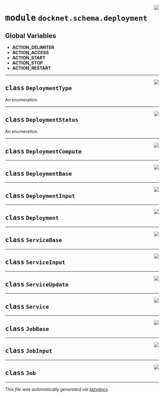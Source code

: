 <!-- markdownlint-disable -->

<a href="https://github.com/khulnasoft/docknet/blob/main/backend/src/docknet/schema/deployment.py#L0"><img align="right" style="float:right;" src="https://img.shields.io/badge/-source-cccccc?style=flat-square"></a>

# <kbd>module</kbd> `docknet.schema.deployment`




**Global Variables**
---------------
- **ACTION_DELIMITER**
- **ACTION_ACCESS**
- **ACTION_START**
- **ACTION_STOP**
- **ACTION_RESTART**


---

<a href="https://github.com/khulnasoft/docknet/blob/main/backend/src/docknet/schema/deployment.py#L25"><img align="right" style="float:right;" src="https://img.shields.io/badge/-source-cccccc?style=flat-square"></a>

## <kbd>class</kbd> `DeploymentType`
An enumeration. 





---

<a href="https://github.com/khulnasoft/docknet/blob/main/backend/src/docknet/schema/deployment.py#L33"><img align="right" style="float:right;" src="https://img.shields.io/badge/-source-cccccc?style=flat-square"></a>

## <kbd>class</kbd> `DeploymentStatus`
An enumeration. 





---

<a href="https://github.com/khulnasoft/docknet/blob/main/backend/src/docknet/schema/deployment.py#L62"><img align="right" style="float:right;" src="https://img.shields.io/badge/-source-cccccc?style=flat-square"></a>

## <kbd>class</kbd> `DeploymentCompute`








---

<a href="https://github.com/khulnasoft/docknet/blob/main/backend/src/docknet/schema/deployment.py#L133"><img align="right" style="float:right;" src="https://img.shields.io/badge/-source-cccccc?style=flat-square"></a>

## <kbd>class</kbd> `DeploymentBase`








---

<a href="https://github.com/khulnasoft/docknet/blob/main/backend/src/docknet/schema/deployment.py#L178"><img align="right" style="float:right;" src="https://img.shields.io/badge/-source-cccccc?style=flat-square"></a>

## <kbd>class</kbd> `DeploymentInput`








---

<a href="https://github.com/khulnasoft/docknet/blob/main/backend/src/docknet/schema/deployment.py#L182"><img align="right" style="float:right;" src="https://img.shields.io/badge/-source-cccccc?style=flat-square"></a>

## <kbd>class</kbd> `Deployment`








---

<a href="https://github.com/khulnasoft/docknet/blob/main/backend/src/docknet/schema/deployment.py#L223"><img align="right" style="float:right;" src="https://img.shields.io/badge/-source-cccccc?style=flat-square"></a>

## <kbd>class</kbd> `ServiceBase`








---

<a href="https://github.com/khulnasoft/docknet/blob/main/backend/src/docknet/schema/deployment.py#L252"><img align="right" style="float:right;" src="https://img.shields.io/badge/-source-cccccc?style=flat-square"></a>

## <kbd>class</kbd> `ServiceInput`








---

<a href="https://github.com/khulnasoft/docknet/blob/main/backend/src/docknet/schema/deployment.py#L259"><img align="right" style="float:right;" src="https://img.shields.io/badge/-source-cccccc?style=flat-square"></a>

## <kbd>class</kbd> `ServiceUpdate`








---

<a href="https://github.com/khulnasoft/docknet/blob/main/backend/src/docknet/schema/deployment.py#L280"><img align="right" style="float:right;" src="https://img.shields.io/badge/-source-cccccc?style=flat-square"></a>

## <kbd>class</kbd> `Service`








---

<a href="https://github.com/khulnasoft/docknet/blob/main/backend/src/docknet/schema/deployment.py#L290"><img align="right" style="float:right;" src="https://img.shields.io/badge/-source-cccccc?style=flat-square"></a>

## <kbd>class</kbd> `JobBase`








---

<a href="https://github.com/khulnasoft/docknet/blob/main/backend/src/docknet/schema/deployment.py#L294"><img align="right" style="float:right;" src="https://img.shields.io/badge/-source-cccccc?style=flat-square"></a>

## <kbd>class</kbd> `JobInput`








---

<a href="https://github.com/khulnasoft/docknet/blob/main/backend/src/docknet/schema/deployment.py#L303"><img align="right" style="float:right;" src="https://img.shields.io/badge/-source-cccccc?style=flat-square"></a>

## <kbd>class</kbd> `Job`










---

_This file was automatically generated via [lazydocs](https://github.com/khulnasoft/lazydocs)._
